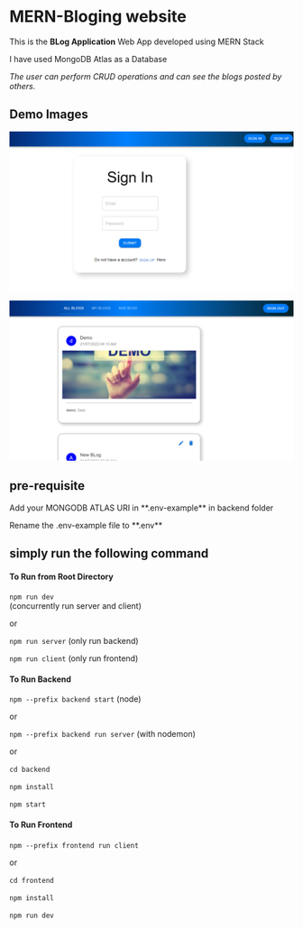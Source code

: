 # MERN-Bloging website

This is the **BLog Application** Web App developed using MERN Stack

I have used MongoDB Atlas as a Database

*The user can perform CRUD operations and can see the blogs posted by others.*

## Demo Images

![Demo Image 1](<frontend/src/assets/Project_Blog App Image 1.png>)

![Demo Image 2](<frontend/src/assets/Project_Blog App Image 2.png>)


## pre-requisite
<p>Add your MONGODB ATLAS URI in **.env-example** in backend folder </p>
<p>Rename the .env-example file to **.env** </p>

## simply run the following command


#### To Run from Root Directory

`npm run dev` <br> (concurrently run server and client) <br>

or <br>

`npm run server`  (only run backend) <br>

`npm run client`  (only run frontend) <br>


#### To Run Backend
`npm --prefix backend start` (node) 

 or <br>
 
`npm --prefix backend run server` (with nodemon) 

 or <br>

`cd backend` <br>

`npm install` <br>

`npm start`

#### To Run Frontend

`npm --prefix frontend run client` <br>

or

`cd frontend` <br>

`npm install` <br>

`npm run dev`
